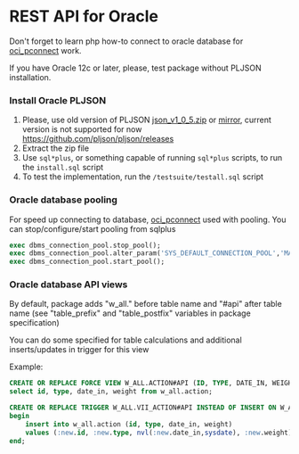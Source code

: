 # REST API for Oracle

Don't forget to learn php how-to connect to oracle database for [oci_pconnect](http://php.net/manual/ru/function.oci-pconnect.php) work.

If you have Oracle 12c or later, please, test package without PLJSON installation.

### Install Oracle PLJSON
1.  Please, use old version of PLJSON [json_v1_0_5.zip](https://github.com/grigory-lobkov/oracle-rest-api/raw/master/database/oracle/json_v1_0_5.zip) or [mirror](https://github.com/pljson/pljson/archive/v1.0.6.zip), current version is not supported for now https://github.com/pljson/pljson/releases
2.  Extract the zip file
3.  Use `sql*plus`, or something capable of running `sql*plus` scripts, to
    run the `install.sql` script
4.  To test the implementation, run the `/testsuite/testall.sql` script

### Oracle database pooling
For speed up connecting to database, [oci_pconnect](http://php.net/manual/ru/function.oci-pconnect.php) used with pooling. You can stop/configure/start pooling from sqlplus
```sql
exec dbms_connection_pool.stop_pool();
exec dbms_connection_pool.alter_param('SYS_DEFAULT_CONNECTION_POOL','MAX_LIFETIME_SESSION','21600');
exec dbms_connection_pool.start_pool();
```

### Oracle database API views

By default, package adds "w_all." before table name and "#api" after table name
(see "table_prefix" and "table_postfix" variables in package specification)

You can do some specified for table calculations and additional inserts/updates in trigger for this view

Example:
```sql
CREATE OR REPLACE FORCE VIEW W_ALL.ACTION#API (ID, TYPE, DATE_IN, WEIGHT) AS
select id, type, date_in, weight from w_all.action;

CREATE OR REPLACE TRIGGER W_ALL.VII_ACTION#API INSTEAD OF INSERT ON W_ALL.ACTION#API FOR EACH ROW
begin
    insert into w_all.action (id, type, date_in, weight)
    values (:new.id, :new.type, nvl(:new.date_in,sysdate), :new.weight);
end;
```
